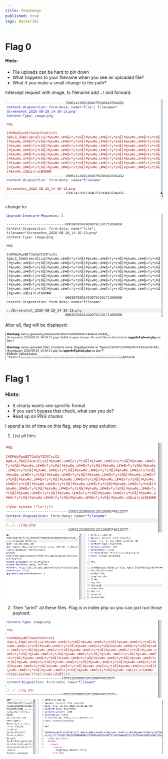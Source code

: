 ```yaml
---
title: TempImage
published: true 
tags: Hacker101
---
```


# Flag 0

#### Hints:
* File uploads can be hard to pin down
* What happens to your filename when you see an uploaded file?
* What if you make a small change to the path?

Intercept request with image, to filename add ../ and forward. 

![Orginal request](assets/TempImage/flag0/orginal_img.png) 

change to:

![Change to](assets/TempImage/flag0/mod_img.png) 

Alter all, flag will be displayed:

![Flag](assets/TempImage/flag0/flag.png) 

# Flag 1

### Hints:
* It clearly wants one specific format
* If you can't bypass that check, what can you do?
* Read up on PNG chunks

I spend a lot of time on this flag, step by step solution: 
1. List all files

![LS](assets/TempImage/flag1/modify.png) 
![Files](assets/TempImage/flag1/result.png) 

2. Then "print" all these files. Flag is in index.php so you can just run those payload:

![Cat](assets/TempImage/flag1/cat.png) 
![Flag](assets/TempImage/flag1/flag.png) 